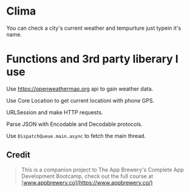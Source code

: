 #  Clima
You can check a city's current weather and tempurture just typein it's name.

# Functions and 3rd party liberary I use
Use https://openweathermap.org api to gain weather data.

Use Core Location to get current locationi with phone GPS.

URLSession and make HTTP requests.

Parse JSON with Encodable and Decodable protocols.

Use ```DispatchQueue.main.async``` to fetch the main thread.


## Credit
>This is a companion project to The App Brewery's Complete App Development Bootcamp, check out the full course at [www.appbrewery.co](https://www.appbrewery.co/)
